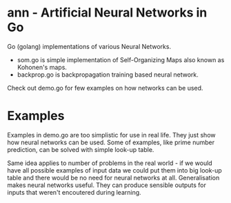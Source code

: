 ann - Artificial Neural Networks in Go
======================================

Go (golang) implementations of various Neural Networks. 

* som.go is simple implementation of Self-Organizing Maps also known as Kohonen's maps.
* backprop.go is backpropagation training based neural network.

Check out demo.go for few examples on how networks can be used.

Examples
========

Examples in demo.go are too simplistic for use in real life. They just show 
how neural networks can be used. Some of examples, like prime number prediction, 
can be solved with simple look-up table. 

Same idea applies to number of problems in the real world - if we would have all possible 
examples of input data we could put them into big look-up table and there would be 
no need for neural networks at all.
Generalisation makes neural networks useful. They can produce sensible outputs
for inputs that weren't encoutered during learning.


